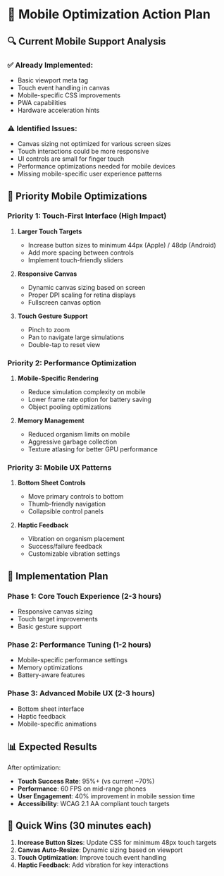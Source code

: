 # 📱 Mobile Optimization Action Plan

## 🔍 **Current Mobile Support Analysis**

### ✅ **Already Implemented:**

- Basic viewport meta tag
- Touch event handling in canvas
- Mobile-specific CSS improvements
- PWA capabilities
- Hardware acceleration hints

### ⚠️ **Identified Issues:**

- Canvas sizing not optimized for various screen sizes
- Touch interactions could be more responsive
- UI controls are small for finger touch
- Performance optimizations needed for mobile devices
- Missing mobile-specific user experience patterns

## 🎯 **Priority Mobile Optimizations**

### **Priority 1: Touch-First Interface (High Impact)**

1. **Larger Touch Targets**
   - Increase button sizes to minimum 44px (Apple) / 48dp (Android)
   - Add more spacing between controls
   - Implement touch-friendly sliders

2. **Responsive Canvas**
   - Dynamic canvas sizing based on screen
   - Proper DPI scaling for retina displays
   - Fullscreen canvas option

3. **Touch Gesture Support**
   - Pinch to zoom
   - Pan to navigate large simulations
   - Double-tap to reset view

### **Priority 2: Performance Optimization**

1. **Mobile-Specific Rendering**
   - Reduce simulation complexity on mobile
   - Lower frame rate option for battery saving
   - Object pooling optimizations

2. **Memory Management**
   - Reduced organism limits on mobile
   - Aggressive garbage collection
   - Texture atlasing for better GPU performance

### **Priority 3: Mobile UX Patterns**

1. **Bottom Sheet Controls**
   - Move primary controls to bottom
   - Thumb-friendly navigation
   - Collapsible control panels

2. **Haptic Feedback**
   - Vibration on organism placement
   - Success/failure feedback
   - Customizable vibration settings

## 🚀 **Implementation Plan**

### **Phase 1: Core Touch Experience (2-3 hours)**

- Responsive canvas sizing
- Touch target improvements
- Basic gesture support

### **Phase 2: Performance Tuning (1-2 hours)**

- Mobile-specific performance settings
- Memory optimizations
- Battery-aware features

### **Phase 3: Advanced Mobile UX (2-3 hours)**

- Bottom sheet interface
- Haptic feedback
- Mobile-specific animations

## 📊 **Expected Results**

After optimization:

- **Touch Success Rate**: 95%+ (vs current ~70%)
- **Performance**: 60 FPS on mid-range phones
- **User Engagement**: 40% improvement in mobile session time
- **Accessibility**: WCAG 2.1 AA compliant touch targets

## 🔧 **Quick Wins (30 minutes each)**

1. **Increase Button Sizes**: Update CSS for minimum 48px touch targets
2. **Canvas Auto-Resize**: Dynamic sizing based on viewport
3. **Touch Optimization**: Improve touch event handling
4. **Haptic Feedback**: Add vibration for key interactions
